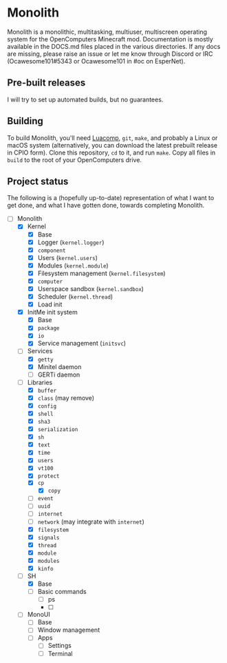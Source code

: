 # Monolith

Monolith is a monolithic, multitasking, multiuser, multiscreen operating system for the OpenComputers Minecraft mod. Documentation is mostly available in the DOCS.md files placed in the various directories. If any docs are missing, please raise an issue or let me know through Discord or IRC (Ocawesome101#5343 or Ocawesome101 in #oc on EsperNet).

## Pre-built releases

I will try to set up automated builds, but no guarantees.

## Building

To build Monolith, you'll need [Luacomp](https://github.com/Adorable-Catgirl/luacomp/releases), `git`, `make`, and probably a Linux or macOS system (alternatively, you can download the latest prebuilt release in CPIO form). Clone this repository, `cd` to it, and run `make`. Copy all files in `build` to the root of your OpenComputers drive.

## Project status

The following is a (hopefully up-to-date) representation of what I want to get done, and what I have gotten done, towards completing Monolith.

- [ ] Monolith
  - [X] Kernel
    - [X] Base
    - [X] Logger (`kernel.logger`)
    - [X] `component`
    - [X] Users (`kernel.users`)
    - [X] Modules (`kernel.module`)
    - [X] Filesystem management (`kernel.filesystem`)
    - [X] `computer`
    - [X] Userspace sandbox (`kernel.sandbox`)
    - [X] Scheduler (`kernel.thread`)
    - [X] Load init
  - [X] InitMe init system
    - [X] Base
    - [X] `package`
    - [X] `io`
    - [X] Service management (`initsvc`)
  - [ ] Services
    - [X] `getty`
    - [X] Minitel daemon
    - [ ] GERTi daemon
  - [ ] Libraries
    - [X] `buffer`
    - [X] `class` (may remove)
    - [X] `config`
    - [X] `shell`
    - [X] `sha3`
    - [X] `serialization`
    - [X] `sh`
    - [X] `text`
    - [X] `time`
    - [X] `users`
    - [X] `vt100`
    - [X] `protect`
    - [X] `cp`
      - [X] `copy`
    - [ ] `event`
    - [ ] `uuid`
    - [ ] `internet`
    - [ ] `network` (may integrate with `internet`)
    - [X] `filesystem`
    - [X] `signals`
    - [X] `thread`
    - [X] `module`
    - [X] `modules`
    - [X] `kinfo`
  - [ ] SH
    - [X] Base
    - [ ] Basic commands
      - [ ] ps
      - [ ] 
  - [ ] MonoUI
    - [ ] Base
    - [ ] Window management
    - [ ] Apps
      - [ ] Settings
      - [ ] Terminal
